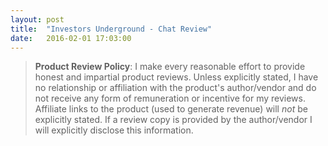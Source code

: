 ```yaml
---
layout: post
title:  "Investors Underground - Chat Review"
date:   2016-02-01 17:03:00
---
```



> **Product Review Policy**: I make every reasonable effort to provide honest and impartial product reviews. Unless explicitly stated, I have no relationship  or affiliation with the product's author/vendor and do not receive any form of remuneration or incentive for my reviews. Affiliate links to the product (used to generate revenue) will *not* be explicitly stated. If a review copy is provided by the author/vendor I will explicitly disclose this information.

